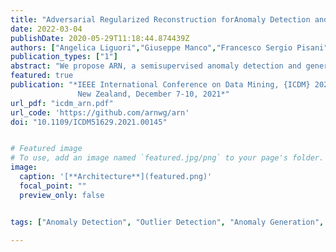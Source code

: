 ```yaml
---
title: "Adversarial Regularized Reconstruction forAnomaly Detection and Generation"
date: 2022-03-04
publishDate: 2020-05-29T11:18:44.874439Z
authors: ["Angelica Liguori","Giuseppe Manco","Francesco Sergio Pisani","Ettore Ritacco"]
publication_types: ["1"]
abstract: "We propose ARN, a semisupervised anomaly detection and generation method based on adversarial reconstruction. ARN exploits a regularized autoencoder to optimize the reconstruction of variants of normal examples with minimal differences, that are  recognized as outliers. The combination of regularization and adversarial reconstruction helps to stabilize the learning process, which results in both realistic outlier generation and substantial detection capability. Experiments on several benchmark datasets show that our model improves the current state-of-the-art by valuable margins because of its ability to model the true boundaries of the data manifold. "
featured: true
publication: "*IEEE International Conference on Data Mining, {ICDM} 2021, Auckland,
               New Zealand, December 7-10, 2021*"
url_pdf: "icdm_arn.pdf"
url_code: 'https://github.com/arnwg/arn'
doi: "10.1109/ICDM51629.2021.00145"


# Featured image
# To use, add an image named `featured.jpg/png` to your page's folder. 
image:
  caption: '[**Architecture**](featured.png)'
  focal_point: ""
  preview_only: false


tags: ["Anomaly Detection", "Outlier Detection", "Anomaly Generation", "Outlier Generation", "Generative Adversarial Networks", "Variational Autoencoders"]

---
```


